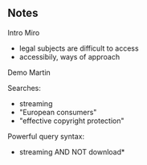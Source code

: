 Notes
-----

Intro Miro

* legal subjects are difficult to access
* accessibily, ways of approach

Demo Martin

Searches:

* streaming
* "European consumers"
* "effective copyright protection"

Powerful query syntax:

* streaming AND NOT download*